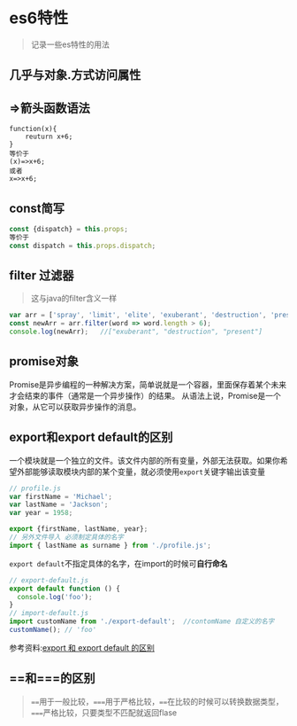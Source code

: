 # es6特性
> 记录一些es特性的用法

## 几乎与对象.方式访问属性

## =>箭头函数语法
```
function(x){
	reuturn x+6;
}
等价于
(x)=>x+6;
或者
x=>x+6;
```

## const简写
```js
const {dispatch} = this.props;
等价于
const dispatch = this.props.dispatch;
```
## filter 过滤器
> 这与java的filter含义一样
```js
var arr = ['spray', 'limit', 'elite', 'exuberant', 'destruction', 'present'];
const newArr = arr.filter(word => word.length > 6);
console.log(newArr);   //["exuberant", "destruction", "present"]
```
## promise对象
Promise是异步编程的一种解决方案，简单说就是一个容器，里面保存着某个未来才会结束的事件（通常是一个异步操作）的结果。
从语法上说，Promise是一个对象，从它可以获取异步操作的消息。

## export和export default的区别
一个模块就是一个独立的文件。该文件内部的所有变量，外部无法获取。如果你希望外部能够读取模块内部的某个变量，就必须使用`export`关键字输出该变量 
```js
// profile.js
var firstName = 'Michael';
var lastName = 'Jackson';
var year = 1958;

export {firstName, lastName, year};
// 另外文件导入 必须制定具体的名字
import { lastName as surname } from './profile.js';
```
`export default`不指定具体的名字，在import的时候可**自行命名**
```js
// export-default.js
export default function () {
  console.log('foo');
}
// import-default.js
import customName from './export-default';  //contomName 自定义的名字
customName(); // 'foo'  
```
参考资料:[export 和 export default 的区别](https://www.cnblogs.com/fanyanzhao/p/10298543.html)

## ==和===的区别
> `==`用于一般比较，`===`用于严格比较，`==`在比较的时候可以转换数据类型，`===`严格比较，只要类型不匹配就返回flase



